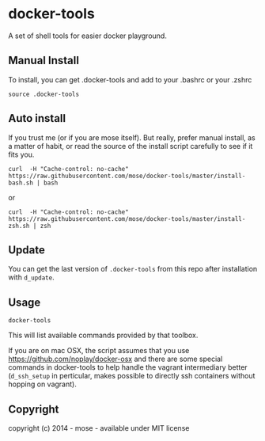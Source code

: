docker-tools
============

A set of shell tools for easier docker playground.

Manual Install
---------------

To install, you can get .docker-tools and add to your .bashrc or your .zshrc

    source .docker-tools

Auto install
---------------

If you trust me (or if you are mose itself). But really, prefer manual install, as a matter of habit, or read the source of the install script carefully to see if it fits you.

    curl  -H "Cache-control: no-cache" https://raw.githubusercontent.com/mose/docker-tools/master/install-bash.sh | bash

or

    curl  -H "Cache-control: no-cache" https://raw.githubusercontent.com/mose/docker-tools/master/install-zsh.sh | zsh

Update
----------

You can get the last version of `.docker-tools` from this repo after installation with `d_update`.

Usage
------------

    docker-tools

This will list available commands provided by that toolbox.

If you are on mac OSX, the script assumes that you use https://github.com/noplay/docker-osx and there are some special commands in docker-tools to help handle the vagrant intermediary better (`d_ssh_setup` in perticular, makes possible to directly ssh containers without hopping on vagrant).

Copyright
-------------

copyright (c) 2014 - mose - available under MIT license
